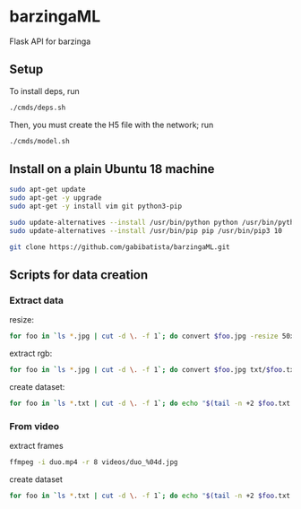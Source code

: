 # barzingaML

Flask API for barzinga

## Setup

To install deps, run

```bash
./cmds/deps.sh
```

Then, you must create the H5 file with the network; run

```bash
./cmds/model.sh
```

## Install on a plain Ubuntu 18 machine

```bash
sudo apt-get update
sudo apt-get -y upgrade
sudo apt-get -y install vim git python3-pip

sudo update-alternatives --install /usr/bin/python python /usr/bin/python3 10
sudo update-alternatives --install /usr/bin/pip pip /usr/bin/pip3 10

git clone https://github.com/gabibatista/barzingaML.git
```

## Scripts for data creation

### Extract data

resize:

```bash
for foo in `ls *.jpg | cut -d \. -f 1`; do convert $foo.jpg -resize 50x50\! -quality 100 data/$foo.jpg; done
```

extract rgb:

```bash
for foo in `ls *.jpg | cut -d \. -f 1`; do convert $foo.jpg txt/$foo.txt ; done
```

create dataset:

```bash
for foo in `ls *.txt | cut -d \. -f 1`; do echo "$(tail -n +2 $foo.txt  | cut -d " " -f 2 | cut -c2- | rev | cut -c2- | rev  | tr '\n' ',')$(grep $foo\, labels.csv | cut -d "," -f 2)"; done > dataset.csv
```

### From video

extract frames

```bash
ffmpeg -i duo.mp4 -r 8 videos/duo_%04d.jpg
```

create dataset

```bash
for foo in `ls *.txt | cut -d \. -f 1`; do echo "$(tail -n +2 $foo.txt  | cut -d " " -f 2 | cut -c2- | rev | cut -c2- | rev  | tr '\n' ',')$(echo $foo |cut -d _ -f 1)"; done > dataset.csv
```
